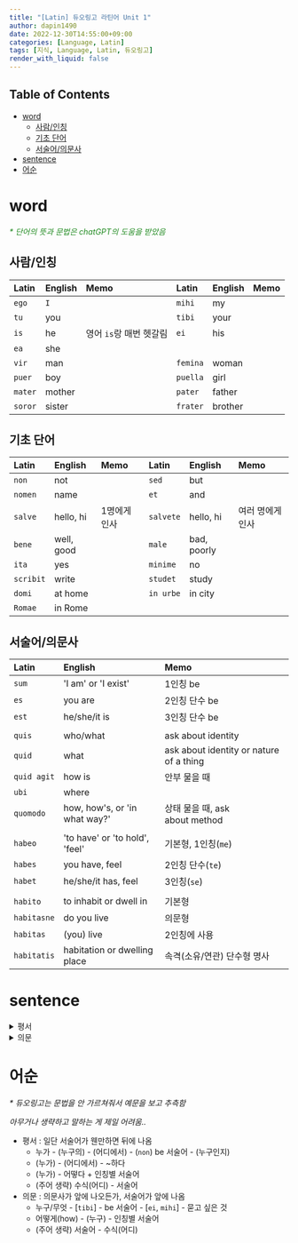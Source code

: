 ```yaml
---
title: "[Latin] 듀오링고 라틴어 Unit 1"
author: dapin1490
date: 2022-12-30T14:55:00+09:00
categories: [Language, Latin]
tags: [지식, Language, Latin, 듀오링고]
render_with_liquid: false
---
```

<style>
  .x-understand { color: #ccb833; }
  .understand { color: #1380da; }
  .tab { white-space: pre; }
  .underline { text-decoration: underline; }
  .cancle { text-decoration: line-through; }
  .green { color: forestgreen;}
  figure { text-align: center; }
</style>

## Table of Contents

- [word](#word)
  - [사람/인칭](#사람인칭)
  - [기초 단어](#기초-단어)
  - [서술어/의문사](#서술어의문사)
- [sentence](#sentence)
- [어순](#어순)

# word

*<span class="green">\* 단어의 뜻과 문법은 chatGPT의 도움을 받았음*

## 사람/인칭

| Latin     | English | Memo                      | Latin      | English | Memo |
| :-------- | :------ | :------------------------ | :--------- | :------ | :--- |
| `ego`   | `I`   |                           | `mihi`   | my      |      |
| `tu`    | you     |                           | `tibi`   | your    |      |
| `is`    | he      | 영어 `is`랑 매번 헷갈림 | `ei`     | his     |      |
| `ea`    | she     |                           |            |         |      |
| `vir`   | man     |                           | `femina` | woman   |      |
| `puer`  | boy     |                           | `puella` | girl    |      |
| `mater` | mother  |                           | `pater`  | father  |      |
| `soror` | sister  |                           | `frater` | brother |      |

## 기초 단어

| Latin       | English    | Memo         | Latin       | English     | Memo             |
| :---------- | :--------- | :----------- | :---------- | :---------- | :--------------- |
| `non`     | not        |              | `sed`     | but         |                  |
| `nomen`   | name       |              | `et`      | and         |                  |
| `salve`   | hello, hi  | 1명에게 인사 | `salvete` | hello, hi   | 여러 명에게 인사 |
| `bene`    | well, good |              | `male`    | bad, poorly |                  |
| `ita`     | yes        |              | `minime`  | no          |                  |
| `scribit` | write      |              | `studet`  | study       |                  |
| `domi`    | at home    |              | `in urbe` | in city     |                  |
| `Romae`   | in Rome    |              |             |             |                  |

## 서술어/의문사

| Latin         | English                        | Memo                                     |
| :------------ | :----------------------------- | :--------------------------------------- |
| `sum`       | 'I am' or 'I exist'            | 1인칭 be                                 |
| `es`        | you are                        | 2인칭 단수 be                           |
| `est`       | he/she/it is                   | 3인칭 단수 be                            |
|               |                                |                                          |
| `quis`      | who/what                       | ask about identity                      |
| `quid`      | what                           | ask about identity or nature of a thing |
| `quid agit` | how is                         | 안부 물을 때                             |
| `ubi`       | where                          |                                          |
| `quomodo`   | how, how's, or 'in what way?'  | 상태 물을 때, ask about method         |
|               |                                |                                          |
| `habeo`     | 'to have' or 'to hold', 'feel' | 기본형, 1인칭(`me`)                    |
| `habes`     | you have, feel                 | 2인칭 단수(`te`)                       |
| `habet`     | he/she/it has, feel            | 3인칭(`se`)                            |
|               |                                |                                          |
| `habito`   | to inhabit or dwell in         | 기본형                                   |
| `habitasne` | do you live                   | 의문형                                   |
| `habitas`   | (you) live                     | 2인칭에 사용                             |
| `habitatis` | habitation or dwelling place   | 속격(소유/연관) 단수형 명사             |

# sentence

<details>
  <summary>평서</summary>
  <p>A는 B이다/아니다
    <ul>
      <li><code class="language-plaintext highlighter-rouge">Marcus non est femina</code> : Marcus is not a woman.</li>
      <li><code class="language-plaintext highlighter-rouge">Stephanus est vir</code> : Stephanus is a man.</li>
      <li><code class="language-plaintext highlighter-rouge">Is est pater</code> : He is a father.</li>
      <li><code class="language-plaintext highlighter-rouge">Tu es puer</code> : You are a boy.</li>
      <li><code class="language-plaintext highlighter-rouge">Ego sum Corinna</code> : I am Corinna.</li>
      <li><code class="language-plaintext highlighter-rouge">Ea est puella</code> : She is a girl.</li>
      <li><code class="language-plaintext highlighter-rouge">Nomen mihi est Marcus.</code> : My name is Marcus.</li>
      <li><code class="language-plaintext highlighter-rouge">Nomen tibi est Corinna</code> : Your name is Corinna.</li>
      <li><code class="language-plaintext highlighter-rouge">Nomen ei est Stephanus.</code> : His name is Stephanus.</li>
    </ul>
  </p>
  <p>누가 무엇을 한다 / 어디에 있다 / 어떻다
    <ul>
      <li><code class="language-plaintext highlighter-rouge">Femina studet et scribit</code> : The woman studies and writes.</li>
      <li><code class="language-plaintext highlighter-rouge">Ego domi sum</code> : I am at home.</li>
      <li><code class="language-plaintext highlighter-rouge">Me male habeo.</code>, <code class="language-plaintext highlighter-rouge">Male me habeo</code> : I feel poorly.</li>
      <li><code class="language-plaintext highlighter-rouge">Me bene habeo.</code> : I am well.</li>
      <li><code class="language-plaintext highlighter-rouge">Livia se male habet.</code> : Livia feels poorly.</li>
      <li><code class="language-plaintext highlighter-rouge">Romae habito.</code> : I live in Rome.</li>
      <li><code class="language-plaintext highlighter-rouge">Ita, ego in urbe habito.</code> : Yes, I live in the city.</li>
      <li><code class="language-plaintext highlighter-rouge">Roma est in Italia.</code> : Rome is in Italy.</li>
      <li><code class="language-plaintext highlighter-rouge">Minime, in Italia non habito.</code> : No, I do not live in Italy.</li>
      <li><code class="language-plaintext highlighter-rouge">In Italia habitatis.</code> : You live in Italy.</li>
    </ul>
  </p>
</details>

<details>
  <summary>의문</summary>
  <p>동사/형용사 서술어
    <ul>
      <li><code class="language-plaintext highlighter-rouge">Habitasne in urbe?</code> : Do you live in the city?</li>
      <li><code class="language-plaintext highlighter-rouge">Habitasne Romae?</code> : Do you live in Rome?</li>
    </ul>
  </p>
  <p>의문사
    <ul>
      <li><code class="language-plaintext highlighter-rouge">Quis est in urbe?</code> : Who is in the city?</li>
      <li><code class="language-plaintext highlighter-rouge">Quid agit Livia?</code> : How is Livia?</li>
      <li><code class="language-plaintext highlighter-rouge">Quid est mihi nomen?</code> : What is my name?</li>
      <li><code class="language-plaintext highlighter-rouge">Quid est ei nomen?</code> : What is his name?</li>
      <li><code class="language-plaintext highlighter-rouge">Quid tibi est nomen?</code> : What is your name?</li>
      <li><code class="language-plaintext highlighter-rouge">Salve, quid tibi est nomen?</code> : Hello, what is your name?</li>
      <li><code class="language-plaintext highlighter-rouge">Quomodo Corinna se habet?</code> : How is Corinna doing?</li>
      <li><code class="language-plaintext highlighter-rouge">Quomodo femina se habet?</code> : How does the woman feel?</li>
      <li><code class="language-plaintext highlighter-rouge">Quomodo te habes?</code> : How are you doing?</li>
      <li><code class="language-plaintext highlighter-rouge">Livia, quomodo tu te habes?</code> : Livia, how are you doing?</li>
      <li><code class="language-plaintext highlighter-rouge">Ubi est Italia?</code> : Where is Italy?</li>
      <li><code class="language-plaintext highlighter-rouge">Quid habet Marcus?</code> : What does Marcus have?</li>
      <li><code class="language-plaintext highlighter-rouge">Ubi tu habitas?</code> : Where do you live?</li>
    </ul>
  </p>
</details>

# 어순

*\* 듀오링고는 문법을 안 가르쳐줘서 예문을 보고 추측함*

*아무거나 생략하고 말하는 게 제일 어려움..*

- 평서 : 일단 서술어가 웬만하면 뒤에 나옴
  - 누가 - (누구의) - (어디에서) - (`non`) be 서술어 - (누구인지)
  - (누가) - (어디에서) - ~하다
  - (누가) - 어떻다 + 인칭별 서술어
  - (주어 생략) 수식(어디) - 서술어
- 의문 : 의문사가 앞에 나오든가, 서술어가 앞에 나옴
  - 누구/무엇 - \[`tibi`] - be 서술어 - \[`ei`, `mihi`] - 묻고 싶은 것
  - 어떻게(how) - (누구) - 인칭별 서술어
  - (주어 생략) 서술어 - 수식(어디)
